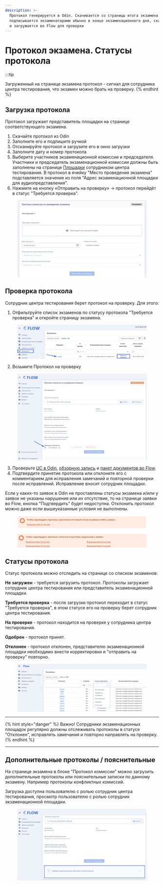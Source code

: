 ```yaml
---
description: >-
  Протокол генерируется в Odin. Скачивается со страницы итога экзамена
  подписывается экзаменаторами обычно в конце экзаменационного дня, сканируется
  и загружается во Flow для проверки
---
```


# Протокол экзамена. Статусы протокола

:::tip

Загруженный на странице экзамена протокол - сигнал для сотрудника центра тестирования, что экзамен можно брать на проверку.
{% endhint %}

## Загрузка протокола

Протокол загружает представитель площадки на странице соответствующего  экзамена. &#x20;

1. Скачайте протокол из Odin
2. Заполните его и подпишите ручкой
3. Отсканируйте протокол и загрузите его в окно загрузки
4. Заполните дату и номер протокола
5. Выберите  участников экзаменационной комиссии и председателя. Участники и председатель экзаменационной комиссии должны быть заполнены на странице [Площадки](stranica-ploshadki.md) сотрудником центра тестирования. В протокол в ячейку "Место проведения экзамена" подставляется значение из поля "Адрес экзаменационной площадки для аудиопредставления".
6. Нажмите на кнопку «Отправить на проверку» -> протокол перейдёт в статус "Требуется проверка".

<figure><img src="../.gitbook/assets/image (339).png" alt=""><figcaption></figcaption></figure>

## Проверка протокола

Сотрудник центра тестирования берет протокол на проверку. Для этого:

1. Отфильтруйте список экзаменов по статусу протокола "Требуется проверка" и откройте страницу экзамена.

<figure><img src="../.gitbook/assets/image (38).png" alt=""><figcaption></figcaption></figure>

2. Возьмите Протокол на проверку

<figure><img src="../.gitbook/assets/image (39).png" alt=""><figcaption></figcaption></figure>

3. Проверьте [ЦС в Odin](../centr-testirovaniya-v-odin/proverka-itoga-ekzamena.md), [обзорную запись](zagruzka-obzornoi-videozapisi.md) и  [пакет документов во Flow](ekzamen-prinyat-bez-narushenii.md).
4. Подтвердите принятие протокола или отклоните его с комментарием для исправления замечаний и повторной проверки после исправлений. Исправление вносит сотрудник площадки.

Если у каких-то заявок в Odin не проставлены статусы экзамена и/или у заявок не указаны нарушения или их отсутствие, то на странице заявки во Flow, кнопка "Подтвердить" будет недоступна. Отклонить протокол можно даже если вышеуказанные условия не выполнены.

<figure><img src="../.gitbook/assets/image (374).png" alt=""><figcaption></figcaption></figure>

<figure><img src="../.gitbook/assets/image (375).png" alt=""><figcaption></figcaption></figure>

## Статусы протокола&#x20;

Статус протокола можно отследить на странице со списком экзаменов:

**Не загружен** - требуется загрузить протокол. Протоколы загружает сотрудник центра тестирования или представитель экзаменационной площадки.

**Требуется проверка** - после загрузки протокол переходит в статус "Требуется проверка", в этом статусе его на проверку берет сотрудник центра тестирования.&#x20;

**На проверке** - протокол находится на проверке у сотрудника центра тестирования.

**Одобрен** - протокол принят.

**Отклонен** - протокол отклонен, представителю экзаменационной площадки необходимо внести корректировки и "отправить на проверку" повторно.

<figure><img src="../.gitbook/assets/image (115).png" alt=""><figcaption></figcaption></figure>

***

{% hint style="danger" %}
Важно! Сотрудники экзаменационных площадок регулярно должны отслеживать протоколы в статусе "Отклонен", исправлять замечания и повторно направлять на проверку.
{% endhint %}

***

## Дополнительные протоколы / пояснительные

На странице экзамена  в блоке "Протокол комиссии" можно загрузить дополнительные протоколы или пояснительные записки по данному экзамену. Например протоколы конфликтных комиссий.

Загрузка доступна пользователю с ролью сотрудник центра тестирования, просмотр пользователю с ролью сотрудник экзаменационной площадки.

<figure><img src="../.gitbook/assets/image (344).png" alt=""><figcaption></figcaption></figure>
